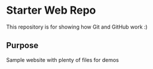  # Starter Web Repo

This repository is for showing how Git and GitHub work :)

## Purpose

Sample website with plenty of files for demos